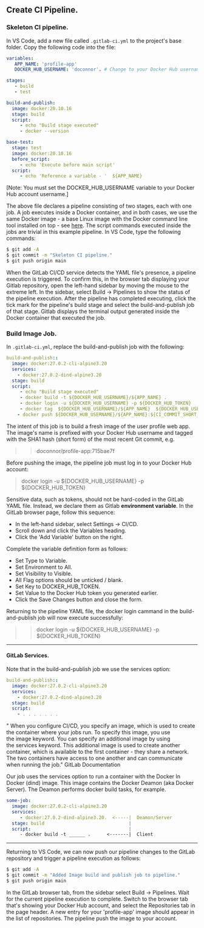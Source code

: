 ## Create CI Pipeline.

### Skeleton CI pipeline.
In VS Code, add a new file called `.gitlab-ci.yml` to the project's base folder. Copy the following code into the file:
~~~yaml
variables:
   APP_NAME: 'profile-app'
   DOCKER_HUB_USERNAME: 'doconnor'. # Change to your Docker Hub username

stages:
   - build
   - test

build-and-publish:
  image: docker:20.10.16
  stage: build
  script:
     - echo "Build stage executed"
     - docker --version

base-test:
  stage: test
  image: docker:20.10.16
  before_script:
     - echo 'Execute before main script'
  script: 
     - echo 'Reference a variable - '  ${APP_NAME}
~~~
[Note: You must set the DOCKER_HUB_USERNAME variable to your Docker Hub account username.]

The above file declares a pipeline consisting of two stages, each with one job. A job executes inside a Docker container, and in both cases, we use the same Docker image - a base Linux image with the Docker command line tool installed on top - see [here][dockeri]. The script commands executed inside the jobs are trivial in this example pipeline. In VS Code, type the following commands:
~~~bash
$ git add -A
$ git commit -m "Skeleton CI pipeline."
$ git push origin main
~~~

When the GitLab CI/CD service detects the YAML file's presence, a pipeline execution is triggered. To confirm this, in the browser tab displaying your Gitlab repository, open the left-hand sidebar by moving the mouse to the extreme left. In the sidebar, select Build -> Pipelines to show the status of the pipeline execution. After the pipeline has completed executing, click the tick mark for the pipeline's build stage and select the build-and-publish job of that stage. Gitlab displays the terminal output generated inside the Docker container that executed the job.

### Build Image Job.

In `.gitlab-ci.yml`, replace the build-and-publish job with the following:
~~~yaml
build-and-publish::
  image: docker:27.0.2-cli-alpine3.20
  services:
    - docker:27.0.2-dind-alpine3.20
  stage: build
  script:
     - echo "Build stage executed"
     - docker build -t ${DOCKER_HUB_USERNAME}/${APP_NAME} .
     - docker login -u ${DOCKER_HUB_USERNAME} -p ${DOCKER_HUB_TOKEN}
     - docker tag  ${DOCKER_HUB_USERNAME}/${APP_NAME}  ${DOCKER_HUB_USERNAME}/${APP_NAME}:${CI_COMMIT_SHORT_SHA} 
    - docker push ${DOCKER_HUB_USERNAME}/${APP_NAME}:${CI_COMMIT_SHORT_SHA}
~~~
The intent of this job is to build a fresh image of the user profile web app. The image's name is prefixed with your Docker Hub username and tagged with the SHA1 hash (short form) of the most recent Git commit, e.g.

>> doconnor/profile-app:715bae7f 

Before pushing the image, the pipeline job must log in to your Docker Hub account:

> docker login -u ${DOCKER_HUB_USERNAME} -p ${DOCKER_HUB_TOKEN}

Sensitive data, such as tokens, should not be hard-coded in the GitLab YAML file. Instead, we declare them as Gitlab __environment variable__. In the GitLab browser page, follow this sequence:

+ In the left-hand sidebar, select Settings -> CI/CD. 
+ Scroll down and click the Variables heading. 
+ Click the 'Add Variable' button on the right.

Complete the variable definition form as follows:

+ Set Type to Variable.
+ Set Environment to All.
+ Set Visibility to Visible. 
+ All Flag options should be unticked / blank.
+ Set Key to DOCKER_HUB_TOKEN.
+ Set Value to the Docker Hub token you generated earlier.
+ Click the Save Changes button and close the form. 
 
Returning to the pipeline YAML file, the docker login cammand in the build-and-publish job will now execute successfully:

>> docker login -u ${DOCKER_HUB_USERNAME} -p ${DOCKER_HUB_TOKEN}

---------------------------------

#### GitLab Services.

Note that in the build-and-publish job we use the services option:
~~~yaml
build-and-publish::
  image: docker:27.0.2-cli-alpine3.20
  services:
    - docker:27.0.2-dind-alpine3.20
  stage: build
  script:
    - . . . . . . . 
~~~

" When you configure CI/CD, you specify an image, which is used to create the container where your jobs run. To specify this image, you use the image keyword.
You can specify an additional image by using the services keyword. This additional image is used to create another container, which is available to the first container - they share a network. The two containers have access to one another and can communicate when running the job." GitLab Documentation

Our job uses the services option to run a container with the Docker In Docker (dind) image. This image contains the Docker Deamon (aka Docker Server). The Deamon performs docker build tasks, for example. 
~~~yaml
some-job:
  image: docker:27.0.2-cli-alpine3.20
  services:
     - docker:27.0.2-dind-alpine3.20.  <-----|  Deamon/Server
  stage: build                               |
  script:                                    |
     - docker build -t ______ .      <-------|  Client
~~~

-------------------------------

Returning to VS Code, we can now push our pipeline changes to the GitLab repository and trigger a pipeline execution as follows:
~~~bash
$ git add -A
$ git commit -m "Added Image build and publish job to pipeline."
$ git push origin main
~~~
In the GitLab browser tab, from the sidebar select Build -> Pipelines. Wait for the current pipeline execution to complete. Switch to the browser tab that's showing your Docker Hub account, and select the Repositories tab in the page header. A new entry for your 'profile-app' image should appear in the list of repositories. The pipeline push the image to your account. 

[dockeri]: https://hub.docker.com/_/docker